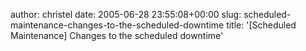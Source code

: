 author: christel
date: 2005-06-28 23:55:08+00:00
slug: scheduled-maintenance-changes-to-the-scheduled-downtime
title: '[Scheduled Maintenance] Changes to the scheduled downtime'
